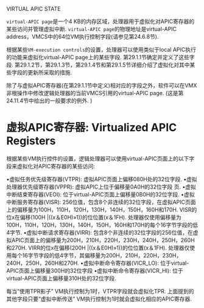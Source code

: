 
VIRTUAL APIC STATE

`virtual-APIC page`是一个4 KB的内存区域，处理器用于虚拟化对APIC寄存器的某些访问并管理虚拟中断.  `virtual-APIC page`的物理地址是virtual-APIC address，VMCS中的64位VM执行控制字段(请参见第24.6.8节). 

根据某些`VM-execution controls`的设置，处理器可以使用类似于local APIC执行的功能来虚拟化virtual-APIC page上的某些字段.  第29.1.1节确定并定义了这些字段.  第29.1.2节，第29.1.3节，第29.1.4节和第29.1.5节详细介绍了虚拟化对其中某些字段的更新所采取的措施. 

除了与虚拟APIC寄存器(在第29.1.1节中定义)相对应的字段之外，软件可以在VMX非根操作中修改逻辑处理器的当前VMCS引用的virtual-APIC page.  (这是第24.11.4节中给出的一般要求的例外. )

# 虚拟APIC寄存器: Virtualized APIC Registers

根据某些VM执行控件的设置，逻辑处理器可以使用virtual-APIC页面上的以下字段来虚拟化对APIC寄存器的某些访问: 

•虚拟任务优先级寄存器(VTPR): 虚拟APIC页面上偏移080H处的32位字段. 
•虚拟处理器优先级寄存器(VPPR): 虚拟APIC上位于偏移量0A0H的32位字段
页. 
•虚拟中断结束寄存器(VEOI): 位于virtual-APIC页面上偏移量0B0H的32位字段. 
•虚拟中断服务寄存器(VISR): 256位值，包含8个非连续的32位字段，在虚拟APIC页面上的偏移量为100H，110H，120H，130H，140H，150H，160H和170H.  VISR的位x在偏移(100H |((x＆E0H)»1))的位位置(x＆1FH). 处理器仅使用偏移量为100H，110H，120H，130H，140H，150H，160H和170H的每个16字节字段的低4字节. 
•虚拟中断请求寄存器(VIRR): 包含8个非连续的32位字段的256位值，在虚拟APIC页面上的偏移量为200H，210H，220H，230H，240H，250H，260H和270H.  VIRR的位x在偏移(200H |((x＆E0H)»1))的位位置(x＆1FH). 处理器仅使用每个16字节字段的低4字节，其偏移量为200H，210H，220H，230H，240H，250H，260H和270H. 
•虚拟中断命令寄存器(VICR_LO): 位于virtual-APIC页面上偏移量300H的32位字段
•虚拟中断命令寄存器(VICR_HI): 位于virtual-APIC页面上偏移量310H处的32位字段. 

每当“使用TPR影子” VM执行控制为1时，VTPR字段就会虚拟化TPR. 上面提到的其他字段只要“虚拟中断传送” VM执行控制为1时就会虚拟化相应的APIC寄存器. 

